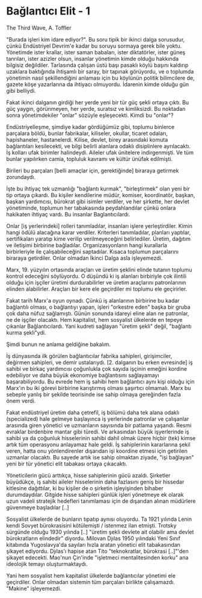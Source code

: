 # Bağlantıcı Elit - 1

The Third Wave, A. Toffler

"Burada işleri kim idare ediyor?". Bu soru tipik bir ikinci dalga sorusudur, çünkü Endüstriyel Devrim'e kadar bu soruyu sormaya gerek bile yoktu. Yönetimde ister krallar, ister saman babaları, ister diktatörler, ister güneş tanrıları, ister azizler olsun, insanlar yönetimin kimde olduğu hakkında bilgisiz değildiler. Tarlasında çalışan üstü başı pasaklı köylü başını kaldırıp uzaklara baktığında ihtişamlı bir saray, bir tapınak görüyordu, ve o toplumda yönetimin nasıl şekillendiğini anlaması için bu köylünün politik bilimcilere de, gazete köşe yazarlarına da ihtiyacı olmuyordu. İdarenin kimde olduğu gün gibi belliydi.

Fakat ikinci dalganın girdiği her yerde yeni bir tür güç şekli ortaya çıktı. Bu güç yaygın, görünmeyen, her yerde, suratsız ve kimliksizdi. Bu noktadan sonra yönetimdekiler "onlar" sözüyle eşleşecekti. Kimdi bu "onlar"?

Endüstriyelleşme, şimdiye kadar gördüğümüz gibi, toplumu binlerce parçalara böldü, bunlar fabrikalar, kiliseler, okullar, ticaret odaları, hapishaneler, hastanelerdi. Kilise, devlet, birey arasındaki komuta bağlantıları kesilecekti, ve bilgi belirli alanlara odaklı disiplinlere ayrılacaktı. İş kolları ufak birimler halindeydi. Aileler ufak ünitelere indirgenmişti. Ve tüm bunlar yapılırken camia, topluluk kavramı ve kültür ünüfak edilmişti.

Birileri bu parçaları [belli amaçlar için, gerektiğinde] biraraya getirmek zorundaydı.

İşte bu ihtiyaç tek uzmanlığı "bağlantı kurmak", "birleştirmek" olan yeni bir tip ortaya çıkardı. Bu kişiler kendilerine müdür, komiser, koordinatör, başkan, başkan yardımcısı, bürokrat gibi isimler verdiler, ve her şirkette, her devlet yönetiminde, toplumun her tabakasında peydahlandılar çünkü onlara hakikaten ihtiyaç vardı. Bu insanlar Baglantıcılardı.

Onlar [iş yerlerindeki] rolleri tanımladılar, insanları işlere yerleştirdiler. Kimin hangi ödülü alacağına karar verdiler. Kriterleri tanımladılar, planları yaptılar, sertifikaları yaratıp kime verilip verilmeyeceğini belirlediler. Üretim, dağıtım ve iletişimi birbirine bağladılar. Organizasyonların hangi kurallarla birbirleriyle ile çalışabileceğini saptadılar. Kısaca toplumun parçalarını biraraya getirdiler. Onlar olmadan İkinci Dalga asla işleyemezdi.

Marx, 19. yüzyılın ortasında araçları ve üretim şeklini elinde tutanın toplumu kontrol edeceğini söylüyordu. O düşündü ki iş alanları birbiriyle çok ilintili olduğu için işçiler üretimi durdurabilirler ve üretim araçlarını patronlarının elinden alabilirler. Araçları bir kere ele geçirdiler mi toplumu ele geçirirler.

Fakat tarih Marx'a oyun oynadı. Çünkü iş alanlarının birbirine bu kadar bağlantılı olması, o bağlantıyı yapan, işleri "orkestre eden" başka bir gruba çok daha nüfuz sağlamıştı. Günün sonunda idareyi eline alan ne patronlar, ne de işçiler olacaktı. Hem kapitalist, hem sosyalist ülkelerde en tepeye çıkanlar Bağlantıcılardı. Yani kudreti sağlayan "üretim şekli" değil, "bağlantı kurma şekli"ydi.

Şimdi bunun ne anlama geldiğine bakalım.

İş dünyasında ilk görülen bağlantıcılar fabrika sahipleri, girişimciler, değirmen sahipleri, ve demir ustalarıydı. [2. dalganın bu erken evresinde] iş sahibi ve birkaç yardımcısı çoğunlukla çok sayıda işçinin emeğini kordine edebiliyor ve daha büyük ekonomiye bağlantısını sağlayamayı başarabiliyordu. Bu evrede hem iş sahibi hem bağlantıcı aynı kişi olduğu için Marx'ın bu iki görevi birbirine karıştırmış olması şaşırtıcı olmamalı. Marx bu sebeple yanlış bir şekilde teorisinde ise sahip olmaya gereğinden fazla önem verdi.

Fakat endüstriyel üretim daha çetrefil, iş bölümü daha tek alana odaklı (specialized) hale gelmeye başlayınca iş yerlerinde patronlar ve çalışanlar arasında giren yönetici ve uzmanların sayısında bir patlama yaşandı. Resmi evraklar birdenbire mantar gibi türedi. Ve arkasından büyük işyerlerinde iş sahibi ya da çoğunluk hisselerinin sahibi dahil olmak üzere hiçbir (tek) kimse artık tüm operasyonu anlayamaz hale geldi. İş sahiplerinin kararlarına şekil veren, hatta onu yönlendirenler dışarıdan işi koordine etmesi için getirilen uzmanlar olacaktı. Bu sayede artık ise sahip olmaktan ziyade, "işi bağlayan" yeni bir tür yönetici elit tabakası ortaya çıkacaktı.

Yöneticilerin gücü arttıkça, hisse sahiplerinin gücü azaldı. Şirketler büyüdükçe, iş sahibi aileler hisselerinin daha fazlasını geniş bir hissedar kitlesine dağıttılar, ki bu kişiler de o şirketin işleyişinden bihaber durumdaydılar. Gitgide hisse sahipleri günlük işleri yönetmeye ek olarak uzun vadeli stratejik hedefleri tanımlaması için de dışarıdan alınan müdürlere güvenmeye başladılar [..]

Sosyalist ülkelerde de bunların tıpatıp aynısı oluyordu. Ta 1921 yılında Lenin kendi Sovyet bürokrasisini kötülemişti / istenmez ilan etmişti. Trotsky sürgünde olduğu 1930 yılında [..] "üretim şekli devlete ait olabilir ama devlet bürokratların elindedir" diyordu. Milovan Djılas 1950 yılındaki Yeni Sınıf kitabında Yugoslavya'da sayıları hızla aratan yönetici elit tabakasından şikayet ediyordu. Djılas'ı hapise atan Tito "teknokratlar, bürokrasi [..]"'den şikayet edecekti. Mao'nun Çin'inde "işletmeci mentalitesinden korku" ana ideolojik temayı oluşturmaktaydı.

Yani hem sosyalist hem kapitalist ülkelerde bağlantıcılar yönetimi ele geçirdiler. Onlar olmadan sistemin tüm parçaları birlikte çalışamazdı. "Makine" işleyemezdi.

